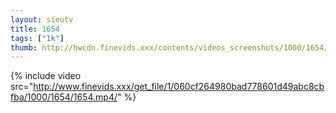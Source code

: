 ```yaml
--- 
layout: sieutv
title: 1654
tags: ["1k"]
thumb: http://hwcdn.finevids.xxx/contents/videos_screenshots/1000/1654/preview.mp4.jpg
---
```

{% include video src="http://www.finevids.xxx/get_file/1/060cf264980bad778601d49abc8cbfba/1000/1654/1654.mp4/" %} 
